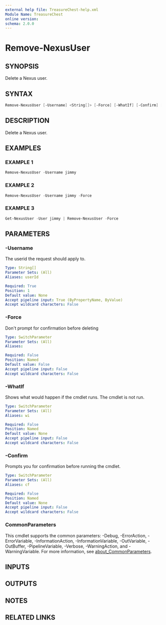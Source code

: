 ```yaml
---
external help file: TreasureChest-help.xml
Module Name: TreasureChest
online version:
schema: 2.0.0
---
```


# Remove-NexusUser

## SYNOPSIS

Delete a  Nexus user.

## SYNTAX

```powershell
Remove-NexusUser [-Username] <String[]> [-Force] [-WhatIf] [-Confirm] [<CommonParameters>]
```

## DESCRIPTION

Delete a Nexus user.

## EXAMPLES

### EXAMPLE 1

```powershell
Remove-NexusUser -Username jimmy
```

### EXAMPLE 2

```powershell
Remove-NexusUser -Username jimmy -Force
```

### EXAMPLE 3

```powershell
Get-NexusUser -User jimmy | Remove-NexusUser -Force
```

## PARAMETERS

### -Username

The userid the request should apply to.

```yaml
Type: String[]
Parameter Sets: (All)
Aliases: userId

Required: True
Position: 1
Default value: None
Accept pipeline input: True (ByPropertyName, ByValue)
Accept wildcard characters: False
```

### -Force

Don't prompt for confirmation before deleting

```yaml
Type: SwitchParameter
Parameter Sets: (All)
Aliases:

Required: False
Position: Named
Default value: False
Accept pipeline input: False
Accept wildcard characters: False
```

### -WhatIf

Shows what would happen if the cmdlet runs.
The cmdlet is not run.

```yaml
Type: SwitchParameter
Parameter Sets: (All)
Aliases: wi

Required: False
Position: Named
Default value: None
Accept pipeline input: False
Accept wildcard characters: False
```

### -Confirm

Prompts you for confirmation before running the cmdlet.

```yaml
Type: SwitchParameter
Parameter Sets: (All)
Aliases: cf

Required: False
Position: Named
Default value: None
Accept pipeline input: False
Accept wildcard characters: False
```

### CommonParameters

This cmdlet supports the common parameters: -Debug, -ErrorAction, -ErrorVariable, -InformationAction, -InformationVariable, -OutVariable, -OutBuffer, -PipelineVariable, -Verbose, -WarningAction, and -WarningVariable. For more information, see [about_CommonParameters](http://go.microsoft.com/fwlink/?LinkID=113216).

## INPUTS

## OUTPUTS

## NOTES

## RELATED LINKS
